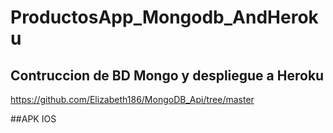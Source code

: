 # ProductosApp_Mongodb_AndHeroku

## Contruccion de BD Mongo y despliegue a Heroku

https://github.com/Elizabeth186/MongoDB_Api/tree/master

##APK IOS

